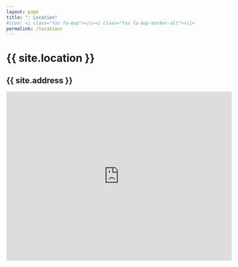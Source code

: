 ```yaml
---
layout: page
title: ": Location"
#icon: <i class="fas fa-map"></i><i class="fas fa-map-marker-alt"></i>
permalink: /location/
---
```

# {{ site.location }}
## {{ site.address }}

<iframe src="https://www.google.com/maps/embed?pb=!1m14!1m8!1m3!1d12850.47918775832!2d127.3459548!3d36.3699872!3m2!1i1024!2i768!4f13.1!3m3!1m2!1s0x0%3A0x47c8329811e36d95!2z7Lap64Ko64yA7ZWZ6rWQIOuMgOuNley6oO2NvOyKpA!5e0!3m2!1sko!2skr!4v1535543277548" width="600" height="450" frameborder="0" style="border:0" allowfullscreen></iframe>
